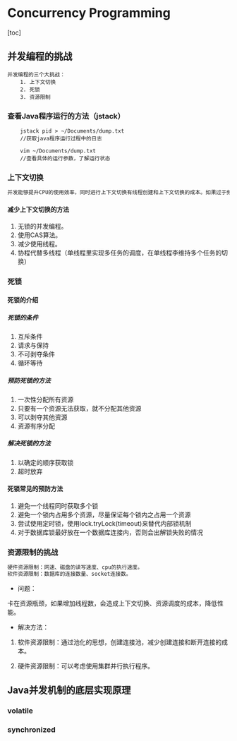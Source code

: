 # Concurrency Programming
[toc]
## 并发编程的挑战
```
并发编程的三个大挑战：
    1. 上下文切换
    2. 死锁
    3. 资源限制
```

### 查看Java程序运行的方法（jstack）

```shell
    jstack pid > ~/Documents/dump.txt
    //获取java程序运行过程中的日志

    vim ~/Documents/dump.txt
    //查看具体的运行参数，了解运行状态
```

### 上下文切换

```txt
并发能够提升CPU的使用效率，同时进行上下文切换有线程创建和上下文切换的成本。如果过于频繁，可能会导致性能下降。
```

#### 减少上下文切换的方法

1. 无锁的并发编程。
2. 使用CAS算法。
3. 减少使用线程。
4. 协程代替多线程（单线程里实现多任务的调度，在单线程李维持多个任务的切换）

### 死锁

#### 死锁的介绍

##### 死锁的条件

1. 互斥条件
2. 请求与保持
3. 不可剥夺条件
4. 循环等待

##### 预防死锁的方法

1. 一次性分配所有资源
2. 只要有一个资源无法获取，就不分配其他资源
3. 可以剥夺其他资源
4. 资源有序分配

##### 解决死锁的方法

1. 以确定的顺序获取锁
2. 超时放弃

#### 死锁常见的预防方法

1. 避免一个线程同时获取多个锁
2. 避免一个锁内占用多个资源，尽量保证每个锁内之占用一个资源
3. 尝试使用定时锁，使用lock.tryLock(timeout)来替代内部锁机制
4. 对于数据库锁最好放在一个数据库连接内，否则会出解锁失败的情况


### 资源限制的挑战

```txt
硬件资源限制：网速、磁盘的读写速度、cpu的执行速度。
软件资源限制：数据库的连接数量、socket连接数。
```

+ 问题：

卡在资源瓶颈，如果增加线程数，会造成上下文切换、资源调度的成本，降低性能。

+ 解决方法：
1. 软件资源限制：通过池化的思想，创建连接池，减少创建连接和断开连接的成本。

2. 硬件资源限制：可以考虑使用集群并行执行程序。



## Java并发机制的底层实现原理

### volatile

### synchronized